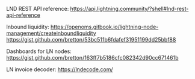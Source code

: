 LND REST API reference:
https://api.lightning.community/?shell#lnd-rest-api-reference

Inbound liquidity:
https://openoms.gitbook.io/lightning-node-management/createinboundliquidity
https://gist.github.com/bretton/53bc511b6fdafef31951199dd25bbf88

Dashboards for LN nodes:
https://gist.github.com/bretton/163ff7b5186cfc082342d90cc671461b

LN invoice decoder:
https://lndecode.com/
